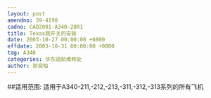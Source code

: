 ```yaml
---
layout: post
amendno: 39-4190
cadno: CAD2001-A340-28R1
title: Texas跳开关的安装
date: 2003-10-27 00:00:00 +0800
effdate: 2003-10-31 00:00:00 +0800
tag: A340
categories: 华东适航维修处
author: 郭奕柏
---
```


##适用范围:
适用于A340-211,-212,-213,-311,-312,-313系列的所有飞机

